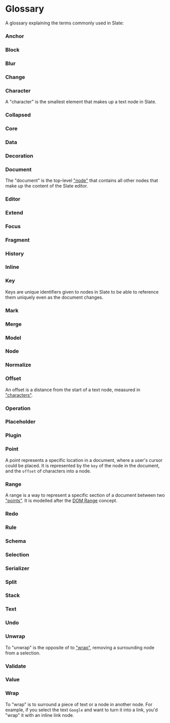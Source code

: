 # Glossary

A glossary explaining the terms commonly used in Slate:

### Anchor

### Block

### Blur

### Change

### Character

A "character" is the smallest element that makes up a text node in Slate.

### Collapsed

### Core

### Data

### Decoration

### Document

The "document" is the top-level ["node"](#node) that contains all other nodes that make up the content of the Slate editor.

### Editor

### Extend

### Focus

### Fragment

### History

### Inline

### Key

Keys are unique identifiers given to nodes in Slate to be able to reference them uniquely even as the document changes.

### Mark

### Merge

### Model

### Node

### Normalize

### Offset

An offset is a distance from the start of a text node, measured in ["characters"](#character).

### Operation

### Placeholder

### Plugin

### Point

A point represents a specific location in a document, where a user's cursor could be placed. It is represented by the `key` of the node in the document, and the `offset` of characters into a node.

### Range

A range is a way to represent a specific section of a document between two ["points"](#point). It is modelled after the [DOM Range](https://developer.mozilla.org/en-US/docs/Web/API/Range) concept.

### Redo

### Rule

### Schema

### Selection

### Serializer

### Split

### Stack

### Text

### Undo

### Unwrap

To "unwrap" is the opposite of to ["wrap"](#wrap), removing a surrounding node from a selection.

### Validate

### Value

### Wrap

To "wrap" is to surround a piece of text or a node in another node. For example, if you select the text `Google` and want to turn it into a link, you'd "wrap" it with an inline link node.
